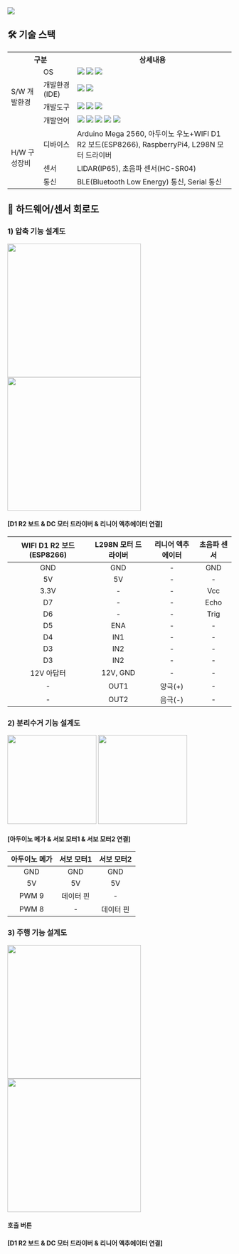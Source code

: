 <img src="https://capsule-render.vercel.app/api?type=waving&color=auto&height=200&section=header&text=호출%20가능한%20인공지능%20쓰레기통%20로봇%20call-T&fontSize=40" />

<h2>🛠 기술 스택</h2>
<table>
  <tr>
    <th colspan="2">구분</th>
    <th>상세내용</th>
  </tr>
  <tr>
    <td rowspan="4">S/W 개발환경</td>
    <td>OS</td>
    <td>
      <img src="https://img.shields.io/badge/Windows 10-0078D6?style=flat&logo=windows10&logoColor=white" />
      <img src="https://img.shields.io/badge/Linux-FCC624?style=flat&logo=linux&logoColor=black" />
      <img src="https://img.shields.io/badge/Ubuntu 20.04-E95420?style=flat&logo=ubuntu&logoColor=white" />
    </td>
  </tr>
  <tr>
    <td>개발환경(IDE)</td>
    <td>
      <img src="https://img.shields.io/badge/Visual Studio Code-007ACC?style=flat&logo=visualstudiocode&logoColor=white" />
      <img src="https://img.shields.io/badge/Arduino IDE-00878F?style=flat&logo=arduino&logoColor=white" />
    </td>
  </tr>
  <tr>
    <td>개발도구</td>
    <td>
      <img src="https://img.shields.io/badge/ROS-22314E?style=flat&logo=ros&logoColor=white" />
      <img src="https://img.shields.io/badge/React-61DAFB?style=flat&logo=React&logoColor=black" />
      <img src="https://img.shields.io/badge/OpenCV-5C3EE8?style=flat&logo=opencv&logoColor=white" />
    </td>
  </tr>
  <tr>
    <td>개발언어</td>
    <td>
      <img src="https://img.shields.io/badge/HTML5-E34F26?style=flat&logo=html5&logoColor=white" />
      <img src="https://img.shields.io/badge/CSS3-1572B6?style=flat&logo=css3&logoColor=white" />
      <img src="https://img.shields.io/badge/JavaScript-F7DF1E?style=flat&logo=javascript&logoColor=black" />
      <img src="https://img.shields.io/badge/Python-3776AB?style=flat&logo=python&logoColor=white" />
      <img src="https://img.shields.io/badge/C++-00599C?style=flat&logo=cplusplus&logoColor=white" />
    </td>
  </tr>
  <tr>
    <td rowspan="4">H/W 구성장비</td>
    <td>디바이스</td>
    <td>Arduino Mega 2560, 아두이노 우노+WIFI D1 R2 보드(ESP8266), RaspberryPi4, L298N 모터 드라이버</td>
  </tr>
  <tr>
    <td>센서</td>
    <td>LIDAR(IP65), 초음파 센서(HC-SR04)</td>
  </tr>
  <tr>
    <td>통신</td>
    <td>BLE(Bluetooth Low Energy) 통신, Serial 통신</td>
  </tr>
</table>

<h2>📱 하드웨어/센서 회로도</h2>
<h3>1) 압축 기능 설계도</h3>
<img src="https://github.com/jihyeon-1010/call-T/assets/119498515/864f9cd5-2d07-4643-814a-34e6ec3e1004" height="300px" />
<img src="https://github.com/jihyeon-1010/call-T/assets/119498515/5959e015-48bc-4af6-9db9-5759d11123b7" height="300px"/>
<h4>[D1 R2 보드 & DC 모터 드라이버 & 리니어 액추에이터 연결]</h4>

|WIFI D1 R2 보드(ESP8266)|L298N 모터 드라이버|리니어 액추에이터|초음파 센서
|:----:|:----:|:----:|:----:
|GND|GND|-|GND
|5V|5V|-|-
|3.3V|-|-|Vcc
|D7|-|-|Echo
|D6|-|-|Trig
|D5|ENA|-|-
|D4|IN1|-|-
|D3|IN2|-|-
|D3|IN2|-|-
|12V 아답터|12V, GND|-|-
|-|OUT1|양극(+)|-
|-|OUT2|음극(-)|-

<h3>2) 분리수거 기능 설계도</h3>
<img src="https://github.com/jihyeon-1010/call-T/assets/119498515/89349bfd-7728-4768-8df6-1da4ff14f99e" height="200px" />
<img src="https://github.com/jihyeon-1010/call-T/assets/119498515/51faa02a-9555-43a3-9fb2-b0f5b68332fe" height="200px"/>
<h4>[아두이노 메가 & 서보 모터1 & 서보 모터2 연결]</h4>

|아두이노 메가|서보 모터1|서보 모터2
|:----:|:----:|:----:
|GND|GND|GND
|5V|5V|5V
|PWM 9|데이터 핀|-
|PWM 8|-|데이터 핀

<h3>3) 주행 기능 설계도</h3>
<img src="https://github.com/jihyeon-1010/call-T/assets/119498515/ba3adb65-45ab-497c-9416-cac64ea50f96" height="300px"/>
<img src="https://github.com/jihyeon-1010/call-T/assets/119498515/404fb108-29b8-492b-b708-f6ee83645c06" height="300px" />
<h4>호출 버튼</h3>

<h4>[D1 R2 보드 & DC 모터 드라이버 & 리니어 액추에이터 연결]</h4>
